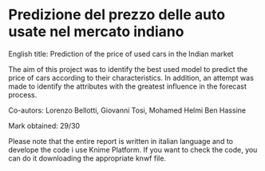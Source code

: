 # Predizione del prezzo delle auto usate nel mercato indiano
English title: Prediction of the price of used cars in the Indian market

The aim of this project was to identify the best used model to predict the price of cars according to their characteristics. In addition, an attempt was made to identify the attributes with the greatest influence in the forecast process.

Co-autors: Lorenzo Bellotti, Giovanni Tosi,  Mohamed Helmi Ben Hassine

Mark obtained: 29/30

Please note that the entire report is written in italian language and to develope the code i use Knime Platform. If you want to check the code, you can do it downloading the appropriate knwf file.

